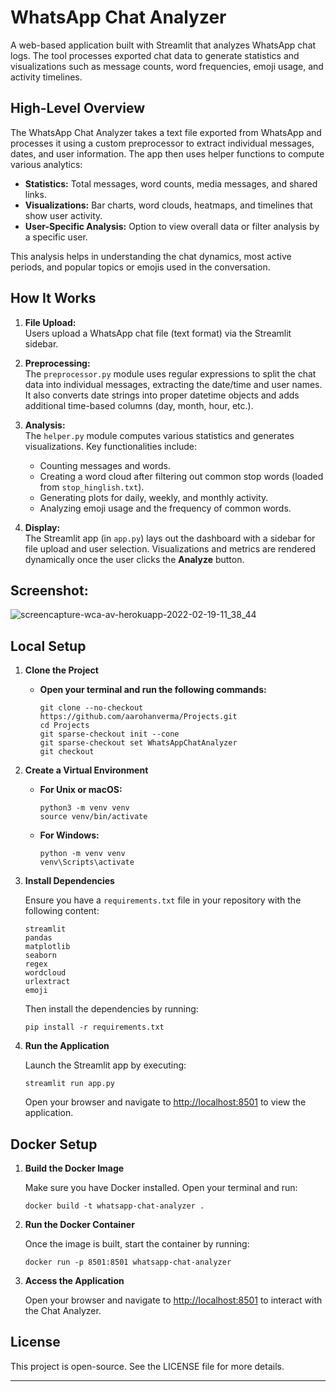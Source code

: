 # WhatsApp Chat Analyzer

A web-based application built with Streamlit that analyzes WhatsApp chat logs. The tool processes exported chat data to generate statistics and visualizations such as message counts, word frequencies, emoji usage, and activity timelines.

## High-Level Overview

The WhatsApp Chat Analyzer takes a text file exported from WhatsApp and processes it using a custom preprocessor to extract individual messages, dates, and user information. The app then uses helper functions to compute various analytics:
- **Statistics:** Total messages, word counts, media messages, and shared links.
- **Visualizations:** Bar charts, word clouds, heatmaps, and timelines that show user activity.
- **User-Specific Analysis:** Option to view overall data or filter analysis by a specific user.

This analysis helps in understanding the chat dynamics, most active periods, and popular topics or emojis used in the conversation.

## How It Works

1. **File Upload:**  
   Users upload a WhatsApp chat file (text format) via the Streamlit sidebar.

2. **Preprocessing:**  
   The `preprocessor.py` module uses regular expressions to split the chat data into individual messages, extracting the date/time and user names. It also converts date strings into proper datetime objects and adds additional time-based columns (day, month, hour, etc.).

3. **Analysis:**  
   The `helper.py` module computes various statistics and generates visualizations. Key functionalities include:
   - Counting messages and words.
   - Creating a word cloud after filtering out common stop words (loaded from `stop_hinglish.txt`).
   - Generating plots for daily, weekly, and monthly activity.
   - Analyzing emoji usage and the frequency of common words.

4. **Display:**  
   The Streamlit app (in `app.py`) lays out the dashboard with a sidebar for file upload and user selection. Visualizations and metrics are rendered dynamically once the user clicks the **Analyze** button.

## Screenshot:

![screencapture-wca-av-herokuapp-2022-02-19-11_38_44](https://user-images.githubusercontent.com/97247457/154789017-fea5b7a8-7a23-49b3-872b-7eef5857dd23.png)

## Local Setup

1. **Clone the Project**

   - **Open your terminal and run the following commands:**
      ```
      git clone --no-checkout https://github.com/aarohanverma/Projects.git
      cd Projects
      git sparse-checkout init --cone
      git sparse-checkout set WhatsAppChatAnalyzer
      git checkout
      ```

2. **Create a Virtual Environment**

   - **For Unix or macOS:**
      ```
      python3 -m venv venv
      source venv/bin/activate
      ``` 
   - **For Windows:**
      ```
      python -m venv venv
      venv\Scripts\activate
      ```

3. **Install Dependencies**

   Ensure you have a `requirements.txt` file in your repository with the following content:
      ```
      streamlit
      pandas
      matplotlib
      seaborn
      regex
      wordcloud
      urlextract
      emoji
      ```
   Then install the dependencies by running:
      ```
      pip install -r requirements.txt
      ```

4. **Run the Application**

   Launch the Streamlit app by executing:
      ```
      streamlit run app.py
      ```

   Open your browser and navigate to [http://localhost:8501](http://localhost:8501) to view the application.

## Docker Setup

1. **Build the Docker Image**

   Make sure you have Docker installed. Open your terminal and run:
      ```
      docker build -t whatsapp-chat-analyzer .
      ```

2. **Run the Docker Container**

   Once the image is built, start the container by running:
      ```
      docker run -p 8501:8501 whatsapp-chat-analyzer
      ```

3. **Access the Application**

   Open your browser and navigate to [http://localhost:8501](http://localhost:8501) to interact with the Chat Analyzer.

## License

This project is open-source. See the LICENSE file for more details.

---